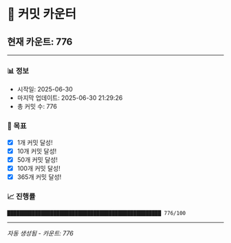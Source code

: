 # 🔢 커밋 카운터

## 현재 카운트: 776

---

### 📊 정보
- 시작일: 2025-06-30
- 마지막 업데이트: 2025-06-30 21:29:26
- 총 커밋 수: 776

### 🎯 목표
- [x] 1개 커밋 달성!
- [x] 10개 커밋 달성!
- [x] 50개 커밋 달성!
- [x] 100개 커밋 달성!
- [x] 365개 커밋 달성!

### 📈 진행률
```
██████████████████████████████████████████████████ 776/100
```

---
*자동 생성됨 - 카운트: 776*
